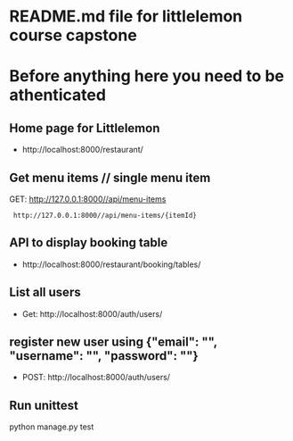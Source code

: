 # README.md file for littlelemon course capstone
# Before anything here you need to be athenticated

## Home page for Littlelemon
- http://localhost:8000/restaurant/

##  Get menu items // single menu item
GET: http://127.0.0.1:8000//api/menu-items
     
     http://127.0.0.1:8000//api/menu-items/{itemId}

## API to display booking table 
- http://localhost:8000/restaurant/booking/tables/


## List all users 
- Get:  http://localhost:8000/auth/users/

## register new user using {"email": "", "username": "", "password": ""}
- POST: http://localhost:8000/auth/users/


## Run unittest
python manage.py test
